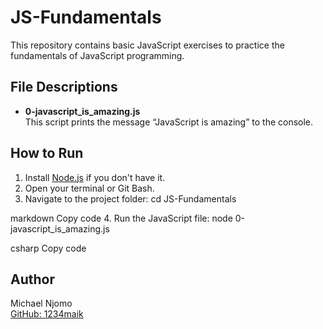 # JS-Fundamentals

This repository contains basic JavaScript exercises to practice the fundamentals of JavaScript programming.

## File Descriptions

- **0-javascript_is_amazing.js**  
  This script prints the message “JavaScript is amazing” to the console.

## How to Run

1. Install [Node.js](https://nodejs.org/) if you don't have it.
2. Open your terminal or Git Bash.
3. Navigate to the project folder:
cd JS-Fundamentals

markdown
Copy code
4. Run the JavaScript file:
node 0-javascript_is_amazing.js

csharp
Copy code

## Author

Michael Njomo  
[GitHub: 1234maik](https://github.com/1234maik)